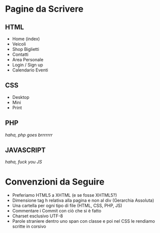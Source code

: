 # Pagine da Scrivere
## HTML
  * Home (index)
  * Veicoli
  * Shop Biglietti
  * Contatti
  * Area Personale
  * Login / Sign up
  * Calendario Eventi

## CSS
  * Desktop
  * Mini
  * Print


## PHP 
  _haha, php goes brrrrrrr_
  
## JAVASCRIPT
  _haha, fuck you JS_
  
  
# Convenzioni da Seguire
  * Preferiamo HTML5 a XHTML (e se fosse XHTML5?)
  * Dimensione tag h relativa alla pagina e non al div (Gerarchia Assoluta)
  * Una cartella per ogni tipo di file (HTML, CSS, PHP, JS)
  * Commentare i Commit con ciò che si è fatto
  * Charset esclusivo UTF-8
  * Parole straniere dentro uno span con classe e poi nel CSS le rendiamo scritte in corsivo

